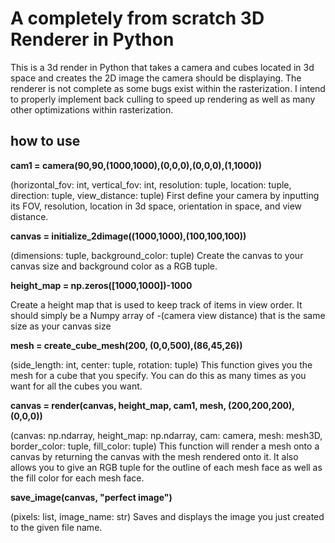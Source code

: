# A completely from scratch 3D Renderer in Python

This is a 3d render in Python that takes a camera and cubes located in 3d space and creates the 2D image the camera should be displaying.
The renderer is not complete as some bugs exist within the rasterization. I intend to properly implement back culling to speed up rendering as well as many other optimizations within rasterization. 

## how to use

**cam1 = camera(90,90,(1000,1000),(0,0,0),(0,0,0),(1,1000))**

(horizontal_fov: int, vertical_fov: int, resolution: tuple, location: tuple, direction: tuple, view_distance: tuple)
 First define your camera by inputting its FOV, resolution, location in 3d space, orientation in space, and view distance.

**canvas = initialize_2dimage((1000,1000),(100,100,100))**

(dimensions: tuple, background_color: tuple)
Create the canvas to your canvas size and background color as a RGB tuple.

**height_map = np.zeros([1000,1000])-1000**

Create a height map that is used to keep track of items in view order. It should simply be a Numpy array of -(camera view distance) that is the same size as your canvas size

**mesh = create_cube_mesh(200, (0,0,500),(86,45,26))**

(side_length: int, center: tuple, rotation: tuple)
This function gives you the mesh for a cube that you specify. You can do this as many times as you want for all the cubes you want.

**canvas = render(canvas, height_map, cam1, mesh, (200,200,200), (0,0,0))**

(canvas: np.ndarray, height_map: np.ndarray, cam: camera, mesh: mesh3D, border_color: tuple, fill_color: tuple)
This function will render a mesh onto a canvas by returning the canvas with the mesh rendered onto it. It also allows you to give an RGB tuple for the outline of each mesh face as well as the fill color for each mesh face.

**save_image(canvas, "perfect image")**

(pixels: list, image_name: str)
Saves and displays the image you just created to the given file name.
